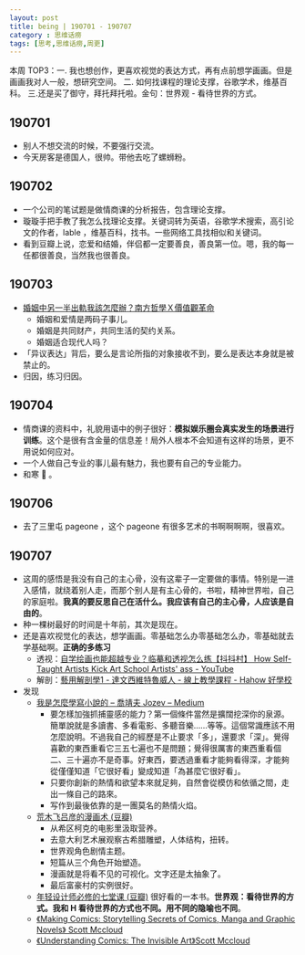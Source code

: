 ```yaml
---
layout: post
title: being | 190701 - 190707
category : 思维话痨
tags: [思考,思维话痨,周更]
---
```


本周 TOP3：一. 我也想创作，更喜欢视觉的表达方式，再有点前想学画画。但是画画我对人一般，想研究空间。 二. 如何找课程的理论支撑，谷歌学术，维基百科。 三.还是买了御守，拜托拜托啦。金句：世界观 - 看待世界的方式。
## 190701
- 别人不想交流的时候，不要强行交流。
- 今天房客是德国人，很帅。带他去吃了螺蛳粉。
    
## 190702
- 一个公司的笔试题是做情商课的分析报告，包含理论支撑。
- 璇璇手把手教了我怎么找理论支撑。关键词转为英语，谷歌学术搜索，高引论文的作者，lable ，维基百科，找书。一些网络工具找相似和关键词。
- 看到豆瓣上说，恋爱和结婚，伴侣都一定要善良，善良第一位。嗯，我的每一任都很善良，当然我也很善良。
  
## 190703
- [婚姻中另一半出軌我該怎麼辦？南方哲學Ｘ價值觀革命](https://www.youtube.com/watch?v=GNYL1eSfnZg)
    - 婚姻和爱情是两码子事儿。
    - 婚姻是共同财产，共同生活的契约关系。
    - 婚姻适合现代人吗？
- 「异议表达」背后，要么是言论所指的对象接收不到，要么是表达本身就是被禁止的。
- 归因，练习归因。
  
## 190704
- 情商课的资料中，礼貌用语中的例子很好：**模拟娱乐圈会真实发生的场景进行训练**。这个是很有含金量的信息差！局外人根本不会知道有这样的场景，更不用说如何应对。
- 一个人做自己专业的事儿最有魅力，我也要有自己的专业能力。
- 和寒 📲 。

## 190706
- 去了三里屯 pageone ，这个 pageone 有很多艺术的书啊啊啊啊，很喜欢。
  
## 190707
- 这周的感悟是我没有自己的主心骨，没有这辈子一定要做的事情。特别是一进入感情，就绕着别人走，而那个别人是有主心骨的，书啦，精神世界啦，自己的家庭啦。**我真的要反思自己在活什么。我应该有自己的主心骨，人应该是自由的**。
- 种一棵树最好的时间是十年前，其次是现在。
- 还是喜欢视觉化的表达，想学画画。零基础怎么办零基础怎么办，零基础就去学基础啊。**正确的多练习**
  - 透视：[自学绘画也能超越专业？临摹和透视怎么练【抖抖村】 How Self-Taught Artists Kick Art School Artists' ass - YouTube](https://www.youtube.com/watch?v=b1bFcIM8LoY)
  - 解剖：[藝用解剖學1 - 達文西維特魯威人 - 線上教學課程 - Hahow 好學校](https://hahow.in/courses/58484022d821b10700a8586e/main)
- 发现
    - [我是怎麼學寫小說的 – 喬靖夫 Jozev – Medium](https://medium.com/@jozev1969/%E6%88%91%E6%98%AF%E6%80%8E%E9%BA%BC%E5%AD%B8%E5%AF%AB%E5%B0%8F%E8%AA%AA%E7%9A%84-ceb4e58b7cbc?sk=510df9c0d313c981d4876a67f50690ce&fbclid=IwAR3xhaeYISFkcEXZ5l_d0NNaSTrm4BVF8LebQ3eCjYXvAzFNkWRsKD4APmY) 
      - 要怎樣加強抓捕靈感的能力？第一個條件當然是擴闊挖深你的泉源。簡單說就是多讀書、多看電影、多聽音樂……等等。這個常識應該不用怎麼說明。不過我自己的經歷是不止要求「多」，還要求「深」。覺得喜歡的東西重看它三五七遍也不是問題；覺得很厲害的東西重看個二、三十遍亦不是奇事。好東西，要透過重看才能夠看得深，才能夠從僅僅知道「它很好看」變成知道「為甚麼它很好看」。
      - 只要你創新的熱情和欲望本來就足夠，自然會從模仿和依循之間，走出一條自己的路來。
      - 写作到最後依靠的是一團莫名的熱情火焰。
    - [荒木飞吕彦的漫画术 (豆瓣)](https://book.douban.com/subject/30174103/)
      - 从希区柯克的电影里汲取营养。
      - 去意大利艺术展观察古希腊雕塑，人体结构，扭转。
      - 世界观角色剧情主题。
      - 短篇从三个角色开始塑造。
      - 漫画就是将看不见的可视化。文字还是太抽象了。
      - 最后富豪村的实例很好。
    - [年轻设计师必修的七堂课 (豆瓣)](https://book.douban.com/subject/27607438/) 很好看的一本书。**世界观：看待世界的方式。我和 H 看待世界的方式也不同。用不同的隐喻也不同**。
    - [《Making Comics: Storytelling Secrets of Comics, Manga and Graphic Novels》 Scott Mccloud](https://www.amazon.cn/dp/0060780940/ref=sr_1_1?__mk_zh_CN=%E4%BA%9A%E9%A9%AC%E9%80%8A%E7%BD%91%E7%AB%99&keywords=making+comics&qid=1562484173&s=gateway&sr=8-1)
    - [《Understanding Comics: The Invisible Art》Scott Mccloud](https://www.amazon.cn/dp/006097625X/ref=pd_cp_14_2/459-2948063-3464131?_encoding=UTF8&pd_rd_i=006097625X&pd_rd_r=974f3e84-a088-11e9-be80-35ac2e7be81c&pd_rd_w=1XroU&pd_rd_wg=ZeZVi&pf_rd_p=c3ff3ae2-5a01-4611-af50-163cd6a102fc&pf_rd_r=VXNKXTXCCX2DF50ZNXW9&psc=1&refRID=VXNKXTXCCX2DF50ZNXW9)
